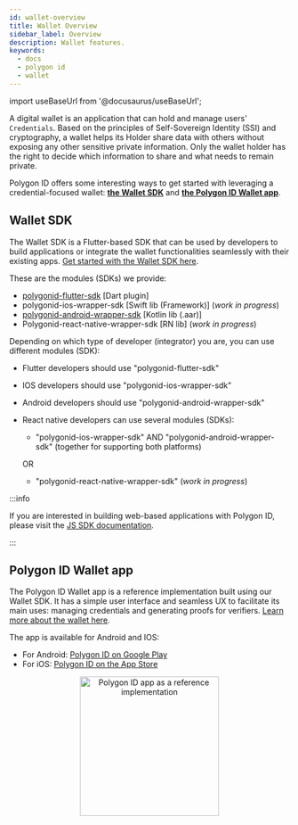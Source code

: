 ```yaml
---
id: wallet-overview
title: Wallet Overview
sidebar_label: Overview
description: Wallet features.
keywords:
  - docs
  - polygon id
  - wallet
---
```


import useBaseUrl from '@docusaurus/useBaseUrl';

A digital wallet is an application that can hold and manage users' `Credentials`. Based on the principles of Self-Sovereign Identity (SSI) and cryptography, a wallet helps its Holder share data with others without exposing any other sensitive private information. Only the wallet holder has the right to decide which information to share and what needs to remain private. 

Polygon ID offers some interesting ways to get started with leveraging a credential-focused wallet: [**the Wallet SDK**](#wallet-sdk) and [**the Polygon ID Wallet app**](#polygon-id-wallet-app).

## Wallet SDK

The Wallet SDK is a Flutter-based SDK that can be used by developers to build applications or integrate the wallet functionalities seamlessly with their existing apps. [Get started with the Wallet SDK here](./wallet-sdk/polygonid-sdk/polygonid-sdk-overview.md).

These are the modules (SDKs) we provide:

- [polygonid-flutter-sdk](https://github.com/0xPolygonID/polygonid-flutter-sdk) \[Dart plugin\]
- polygonid-ios-wrapper-sdk \[Swift lib (Framework)\] (_work in progress_)
- [polygonid-android-wrapper-sdk](https://github.com/0xPolygonID/polygonid-android-sdk) \[Kotlin lib (.aar)\]
- Polygonid-react-native-wrapper-sdk \[RN lib\] (_work in progress_)

Depending on which type of developer (integrator) you are, you can use different modules (SDK):

- Flutter developers should use "polygonid-flutter-sdk"
- IOS developers should use "polygonid-ios-wrapper-sdk"
- Android developers should use "polygonid-android-wrapper-sdk"
- React native developers can use several modules (SDKs): 
    - "polygonid-ios-wrapper-sdk" AND "polygonid-android-wrapper-sdk" (together for supporting both platforms)
    
    OR 
    
    - "polygonid-react-native-wrapper-sdk" (_work in progress_)

:::info

If you are interested in building web-based applications with Polygon ID, please visit the [<ins>JS SDK documentation</ins>](/docs/js-sdk/js-sdk-overview.md). 

:::

## Polygon ID Wallet app

The Polygon ID Wallet app is a reference implementation built using our Wallet SDK. It has a simple user interface and seamless UX to facilitate its main uses: managing credentials and generating proofs for verifiers. [Learn more about the wallet here](./wallet-sdk/polygonid-app.md). 

The app is available for Android and IOS: 

- For Android: <a href="https://play.google.com/store/apps/details?id=com.polygonid.wallet" target="_blank">Polygon ID on Google Play</a>
- For iOS: <a href="https://apps.apple.com/us/app/polygon-id/id1629870183" target="_blank">Polygon ID on the App Store</a>

<div align="center">
<img src={useBaseUrl("/img/wallet/wallet-main-page.jpeg")} alt="Polygon ID app as a reference implementation" width="250" align="center" />
</div>
<br></br>
